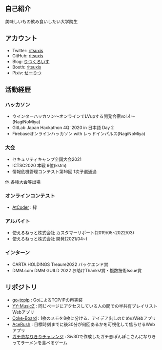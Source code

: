 ## 自己紹介
美味しいもの飲み食いしたい大学院生

## アカウント
- Twitter: [ritsuxis](https://twitter.com/ritsuxis)
- GitHub: [ritsuxis](https://github.com/ritsuxis)
- Blog: [りつくろいす](https://seiritsu.hateblo.jp/)
- Booth: [ritsuxis](https://ritsuxis.booth.pm/)
- Pixiv: [せーりつ](https://www.pixiv.net/users/65179763)

## 活動経歴

### ハッカソン
- ウインターハッカソン〜オンラインでLVupする開発合宿vol.4〜(NagiNoMiya)
- GitLab Japan Hackathon 4Q ’2020 in 日本語 Day 2
- Firebaseオンラインハッカソン with レッドインパルス(NagiNoMiya)

### 大会
- セキュリティキャンプ全国大会2021
- ICTSC2020 本戦 9位(kstm)
- 情報危機管理コンテスト第16回 1次予選通過

他 各種大会等出場

### オンラインコンテスト
- [AtCoder](https://atcoder.jp/users/seiritsu?lang=ja) : 緑

### アルバイト
- 使えるねっと株式会社 カスタマーサポート(2019/05~2022/03)
- 使えるねっと株式会社 開発(2021/04~)

### インターン
- CARTA HOLDINGS Treaure2022 バックエンド賞
- DMM.com DMM GUILD 2022 お助けThanks!賞・複数技術Issue賞

## リポジトリ
- [go-tcpip](https://github.com/ritsuxis/go-tcpip) : GoによるTCP/IPの再実装
- [YY-MusicZ](https://github.com/NaginoMiya/YY-MusicZ) : 同じページにアクセスしている人の間での半共有プレイリストWebアプリ
- [Coke-Board](https://github.com/NaginoMiya/CokeBoard) : 1枚のメモを8枚に分ける、アイデア出しのためのWebアプリ
- [AceRush](https://github.com/NaginoMiya/AceRush) : 目標時刻までに後30分が何回あるかを可視化して焦らせるWebアプリ
- [ガチ恋なりきりチャレンジ](https://ritsuxis.booth.pm/items/3511543) : Siv3Dで作成したガチ恋ぽんぽこさんになりきってラーメンを食べるゲーム 
